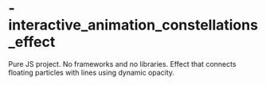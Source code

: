 # -interactive_animation_constellations_effect
 Pure JS project. No frameworks and no libraries. Effect that connects floating particles with lines using dynamic opacity.
